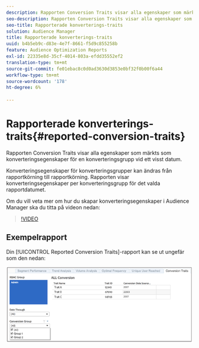 ```yaml
---
description: Rapporten Conversion Traits visar alla egenskaper som märkts som konverteringsegenskaper för en konverteringsgrupp vid ett visst datum. Konverteringsegenskaper för konverteringsgrupper kan ändras från rapportkörning till rapportkörning. Rapporten visar konverteringsegenskaper per konverteringsgrupp för det valda rapportdatumet.
seo-description: Rapporten Conversion Traits visar alla egenskaper som märkts som konverteringsegenskaper för en konverteringsgrupp vid ett visst datum. Konverteringsegenskaper för konverteringsgrupper kan ändras från rapportkörning till rapportkörning. Rapporten visar konverteringsegenskaper per konverteringsgrupp för det valda rapportdatumet.
seo-title: Rapporterade konverterings-traits
solution: Audience Manager
title: Rapporterade konverterings-traits
uuid: b4b5eb9c-d83e-4e7f-8661-f5d9c855258b
feature: Audience Optimization Reports
exl-id: 22335e8d-35cf-4014-803a-efdd35552ef2
translation-type: tm+mt
source-git-commit: fe01ebac8c0d0ad3630d3853e0bf32f0b00f6a44
workflow-type: tm+mt
source-wordcount: '178'
ht-degree: 6%

---
```


# Rapporterade konverterings-traits{#reported-conversion-traits}

Rapporten Conversion Traits visar alla egenskaper som märkts som konverteringsegenskaper för en konverteringsgrupp vid ett visst datum.

Konverteringsegenskaper för konverteringsgrupper kan ändras från rapportkörning till rapportkörning. Rapporten visar konverteringsegenskaper per konverteringsgrupp för det valda rapportdatumet.

Om du vill veta mer om hur du skapar konverteringsegenskaper i Audience Manager ska du titta på videon nedan:

>[!VIDEO](https://video.tv.adobe.com/v/23431/)

## Exempelrapport

Din [!UICONTROL Reported Conversion Traits]-rapport kan se ut ungefär som den nedan:

![](assets/reported-conversion-traits.png)
